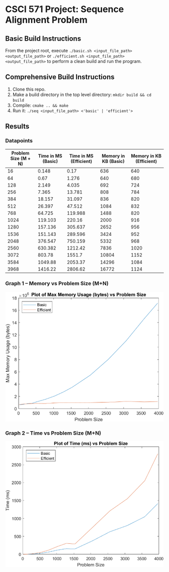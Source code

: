 # CSCI 571 Project: Sequence Alignment Problem

## Basic Build Instructions
From the project root, execute `./basic.sh <input_file_path> <output_file_path>` or `./efficient.sh <input_file_path> <output_file_path>` to perform a clean build and run the program.

## Comprehensive Build Instructions
1. Clone this repo.
2. Make a build directory in the top level directory: `mkdir build && cd build`
3. Compile: `cmake .. && make`
4. Run it: `./seq <input_file_path> <'basic' | 'efficient'>`

## Results

### Datapoints

Problem Size (M + N) | Time in MS (Basic) | Time in MS (Efficient) | Memory in KB (Basic) | Memory in KB (Efficient)
------------- | ------------- | ------------- | ------------- | -------------
16 | 0.148	| 0.17 | 636 | 640
64 | 0.67 | 1.276 | 640 | 680
128 | 2.149	| 4.035	| 692 | 724
256 | 7.365	| 13.781 | 808 | 784
384 | 18.157 | 31.097 | 836 | 820
512 | 26.397 | 47.512 | 1084| 832
768 | 64.725 | 119.988 | 1488 | 820
1024 | 119.103 | 220.16 | 2000 | 916
1280 | 157.136	| 305.637	| 2652 | 956
1536 | 151.143 |	289.596	| 3424 | 952
2048 | 376.547 |	750.159 | 5332 | 968
2560 | 630.382	| 1212.42	| 7836 | 1020
3072 | 803.78 | 1551.7 | 10804	| 1152
3584 | 1049.88 | 2053.37	| 14296	| 1084
3968 | 1416.22	| 2806.62 | 16772	| 1124


### Graph 1 – Memory vs Problem Size (M+N)

![memory](./graphs/Memory_vs_ProbSize.png)

### Graph 2 – Time vs Problem Size (M+N)

![memory](./graphs/Time_vs_ProbSize.png)
